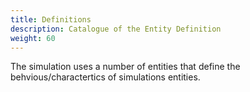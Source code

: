 ```yaml
---
title: Definitions
description: Catalogue of the Entity Definition
weight: 60
---
```


The simulation uses a number of entities that define the behvious/charactertics of simulations entities.

